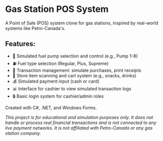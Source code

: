 # Gas Station POS System

A Point of Sale (POS) system clone for gas stations, inspired by real-world systems like Petro-Canada's.

## Features:
- 🚗 Simulated fuel pump selection and control (e.g., Pump 1–8)
- ⛽ Fuel type selection (Regular, Plus, Supreme)
- 🧾 Transaction management: simulate purchases, print receipts
- 🛒 Store item scanning and cart system (e.g., snacks, drinks)
- 💰 Simulated payment input (cash or card)
- 📊 Interface for cashier to view simulated transaction logs
- 🔒 Basic login system for cashier/admin roles

Created with C#, .NET, and Windows Forms.

*This project is for educational and simulation purposes only. It does not handle or process real financial transactions and is not connected to any live payment networks. It is not affiliated with Petro-Canada or any gas station company.*
